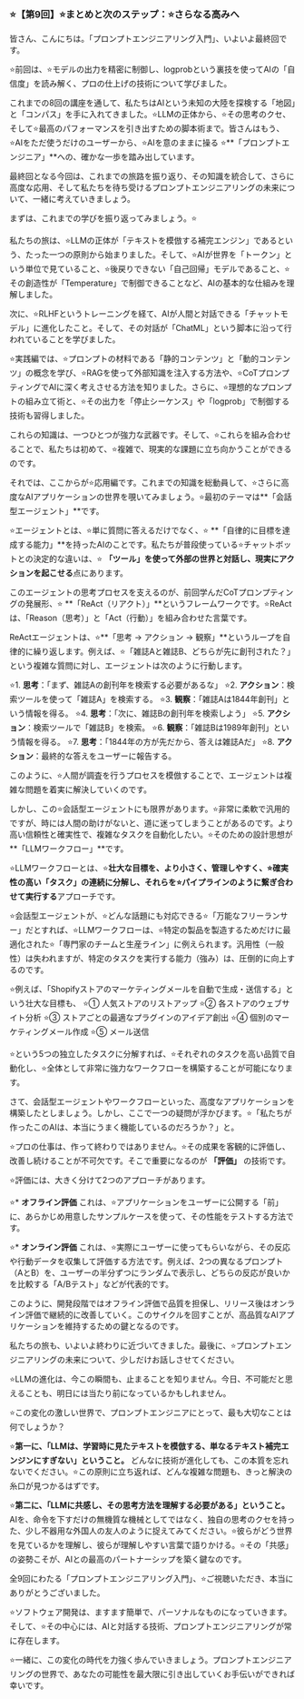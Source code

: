 ### ⭐️【第9回】⭐️まとめと次のステップ：⭐️さらなる高みへ

皆さん、こんにちは。「プロンプトエンジニアリング入門」、いよいよ最終回です。

⭐️前回は、⭐️モデルの出力を精密に制御し、logprobという裏技を使ってAIの「自信度」を読み解く、プロの仕上げの技術について学びました。

これまでの8回の講座を通して、私たちはAIという未知の大陸を探検する「地図」と「コンパス」を手に入れてきました。⭐️LLMの正体から、⭐️その思考のクセ、そして⭐️最高のパフォーマンスを引き出すための脚本術まで。皆さんはもう、⭐️AIをただ使うだけのユーザーから、⭐️AIを意のままに操る ⭐️**「プロンプトエンジニア」**への、確かな一歩を踏み出しています。

最終回となる今回は、これまでの旅路を振り返り、その知識を統合して、さらに高度な応用、そして私たちを待ち受けるプロンプトエンジニアリングの未来について、一緒に考えていきましょう。

まずは、これまでの学びを振り返ってみましょう。⭐️

私たちの旅は、⭐️LLMの正体が「テキストを模倣する補完エンジン」であるという、たった一つの原則から始まりました。そして、⭐️AIが世界を「トークン」という単位で見ていること、⭐️後戻りできない「自己回帰」モデルであること、⭐️その創造性が「Temperature」で制御できることなど、AIの基本的な仕組みを理解しました。

次に、⭐️RLHFというトレーニングを経て、AIが人間と対話できる「チャットモデル」に進化したこと。そして、その対話が「ChatML」という脚本に沿って行われていることを学びました。

⭐️実践編では、⭐️プロンプトの材料である「静的コンテンツ」と「動的コンテンツ」の概念を学び、⭐️RAGを使って外部知識を注入する方法や、⭐️CoTプロンプティングでAIに深く考えさせる方法を知りました。さらに、⭐️理想的なプロンプトの組み立て術と、⭐️その出力を「停止シーケンス」や「logprob」で制御する技術も習得しました。

これらの知識は、一つひとつが強力な武器です。そして、⭐️これらを組み合わせることで、私たちは初めて、⭐️複雑で、現実的な課題に立ち向かうことができるのです。

それでは、ここからが⭐️応用編です。これまでの知識を総動員して、⭐️さらに高度なAIアプリケーションの世界を覗いてみましょう。⭐️最初のテーマは**「会話型エージェント」**です。

⭐️エージェントとは、⭐️単に質問に答えるだけでなく、⭐️ **「自律的に目標を達成する能力」**を持ったAIのことです。私たちが普段使っている⭐️チャットボットとの決定的な違いは、⭐️ **「ツール」を使って外部の世界と対話し、現実にアクションを起こせる**点にあります。

このエージェントの思考プロセスを支えるのが、前回学んだCoTプロンプティングの発展形、⭐️ **「ReAct（リアクト）」**というフレームワークです。⭐️ReActは、「Reason（思考）」と「Act（行動）」を組み合わせた言葉です。

ReActエージェントは、⭐️**「思考 → アクション → 観察」**というループを自律的に繰り返します。例えば、⭐️「雑誌Aと雑誌B、どちらが先に創刊された？」という複雑な質問に対し、エージェントは次のように行動します。

⭐️1.  **思考**：「まず、雑誌Aの創刊年を検索する必要があるな」
⭐️2.  **アクション**：検索ツールを使って「雑誌A」を検索する。
⭐️3.  **観察**：「雑誌Aは1844年創刊」という情報を得る。
⭐️4.  **思考**：「次に、雑誌Bの創刊年を検索しよう」
⭐️5.  **アクション**：検索ツールで「雑誌B」を検索。
⭐️6.  **観察**：「雑誌Bは1989年創刊」という情報を得る。
⭐️7.  **思考**：「1844年の方が先だから、答えは雑誌Aだ」
⭐️8.  **アクション**：最終的な答えをユーザーに報告する。

このように、⭐️人間が調査を行うプロセスを模倣することで、エージェントは複雑な問題を着実に解決していくのです。

しかし、この⭐️会話型エージェントにも限界があります。⭐️非常に柔軟で汎用的ですが、時には人間の助けがないと、道に迷ってしまうことがあるのです。より高い信頼性と確実性で、複雑なタスクを自動化したい。⭐️そのための設計思想が **「LLMワークフロー」**です。

⭐️LLMワークフローとは、⭐️**壮大な目標を、より小さく、管理しやすく、⭐️確実性の高い「タスク」の連続に分解し、それらを⭐️パイプラインのように繋ぎ合わせて実行する**アプローチです。

⭐️会話型エージェントが、⭐️どんな話題にも対応できる⭐️「万能なフリーランサー」だとすれば、⭐️LLMワークフローは、⭐️特定の製品を製造するためだけに最適化された⭐️「専門家のチームと生産ライン」に例えられます。汎用性（一般性）は失われますが、特定のタスクを実行する能力（強み）は、圧倒的に向上するのです。

⭐️例えば、「Shopifyストアのマーケティングメールを自動で生成・送信する」という壮大な目標も、
⭐️① 人気ストアのリストアップ
⭐️② 各ストアのウェブサイト分析
⭐️③ ストアごとの最適なプラグインのアイデア創出
⭐️④ 個別のマーケティングメール作成
⭐️⑤ メール送信

⭐️という5つの独立したタスクに分解すれば、⭐️それぞれのタスクを高い品質で自動化し、⭐️全体として非常に強力なワークフローを構築することが可能になります。

さて、会話型エージェントやワークフローといった、高度なアプリケーションを構築したとしましょう。しかし、ここで一つの疑問が浮かびます。⭐️「私たちが作ったこのAIは、本当にうまく機能しているのだろうか？」と。

⭐️プロの仕事は、作って終わりではありません。⭐️その成果を客観的に評価し、改善し続けることが不可欠です。そこで重要になるのが **「評価」** の技術です。

⭐️評価には、大きく分けて2つのアプローチがあります。

⭐️* **オフライン評価**
これは、⭐️アプリケーションをユーザーに公開する「前」に、あらかじめ用意したサンプルケースを使って、その性能をテストする方法です。

⭐️* **オンライン評価**
これは、⭐️実際にユーザーに使ってもらいながら、その反応や行動データを収集して評価する方法です。例えば、2つの異なるプロンプト（AとB）を、ユーザーの半分ずつにランダムで表示し、どちらの反応が良いかを比較する「A/Bテスト」などが代表的です。

このように、開発段階ではオフライン評価で品質を担保し、リリース後はオンライン評価で継続的に改善していく。このサイクルを回すことが、高品質なAIアプリケーションを維持するための鍵となるのです。

私たちの旅も、いよいよ終わりに近づいてきました。最後に、⭐️プロンプトエンジニアリングの未来について、少しだけお話しさせてください。

⭐️LLMの進化は、今この瞬間も、止まることを知りません。今日、不可能だと思えることも、明日には当たり前になっているかもしれません。

⭐️この変化の激しい世界で、プロンプトエンジニアにとって、最も大切なことは何でしょうか？

⭐️**第一に、「LLMは、学習時に見たテキストを模倣する、単なるテキスト補完エンジンにすぎない」ということ。**
どんなに技術が進化しても、この本質を忘れないでください。⭐️この原則に立ち返れば、どんな複雑な問題も、きっと解決の糸口が見つかるはずです。

⭐️**第二に、「LLMに共感し、その思考方法を理解する必要がある」ということ。**
AIを、命令を下すだけの無機質な機械としてではなく、独自の思考のクセを持った、少し不器用な外国人の友人のように捉えてみてください。⭐️彼らがどう世界を見ているかを理解し、彼らが理解しやすい言葉で語りかける。⭐️その「共感」の姿勢こそが、AIとの最高のパートナーシップを築く鍵なのです。

全9回にわたる「プロンプトエンジニアリング入門」、⭐️ご視聴いただき、本当にありがとうございました。

⭐️ソフトウェア開発は、ますます簡単で、パーソナルなものになっていきます。そして、⭐️その中心には、AIと対話する技術、プロンプトエンジニアリングが常に存在します。

⭐️一緒に、この変化の時代を力強く歩んでいきましょう。プロンプトエンジニアリングの世界で、あなたの可能性を最大限に引き出していくお手伝いができれば幸いです。
